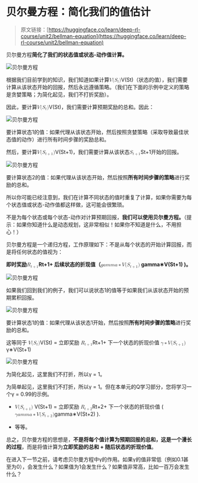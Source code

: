 # 贝尔曼方程：简化我们的值估计

> 原文链接：[https://huggingface.co/learn/deep-rl-course/unit2/bellman-equation](https://huggingface.co/learn/deep-rl-course/unit2/bellman-equation)

贝尔曼方程**简化了我们的状态值或状态-动作值计算。**

![贝尔曼方程](../Images/2bf6b05b2e64c9c62e78603164e99c30.png)

根据我们目前学到的知识，我们知道如果计算<math><semantics><mrow><mi>V</mi><mo stretchy="false">(</mo><msub><mi>S</mi><mi>t</mi></msub><mo stretchy="false">)</mo></mrow><annotation encoding="application/x-tex">V(S_t)</annotation></semantics></math>V(St​)（状态的值），我们需要计算从该状态开始的回报，然后永远遵循策略。（我们在下面的示例中定义的策略是贪婪策略；为简化起见，我们不打折奖励）。

因此，要计算<math><semantics><mrow><mi>V</mi><mo stretchy="false">(</mo><msub><mi>S</mi><mi>t</mi></msub><mo stretchy="false">)</mo></mrow><annotation encoding="application/x-tex">V(S_t)</annotation></semantics></math>V(St​)，我们需要计算预期奖励的总和。因此：

![贝尔曼方程](../Images/f3af14f7f97044c041b7bab60378775a.png)

要计算状态1的值：如果代理从该状态开始，然后按照贪婪策略（采取导致最佳状态值的动作）进行所有时间步骤的奖励总和。

然后，要计算<math><semantics><mrow><mi>V</mi><mo stretchy="false">(</mo><msub><mi>S</mi><mrow><mi>t</mi><mo>+</mo><mn>1</mn></mrow></msub><mo stretchy="false">)</mo></mrow><annotation encoding="application/x-tex">V(S_{t+1})</annotation></semantics></math>V(St+1​)，我们需要计算从该状态<math><semantics><mrow><msub><mi>S</mi><mrow><mi>t</mi><mo>+</mo><mn>1</mn></mrow></msub></mrow><annotation encoding="application/x-tex">S_{t+1}</annotation></semantics></math>St+1​开始的回报。

![贝尔曼方程](../Images/168b16071cc51b3d9fd633df82adf056.png)

要计算状态2的值：如果代理从该状态开始，然后按照**所有时间步骤的策略**进行奖励的总和。

所以你可能已经注意到，我们在计算不同状态的值时重复了计算，如果你需要为每个状态值或状态-动作值都这样做，这可能会很繁琐。

不是为每个状态或每个状态-动作对计算预期回报，**我们可以使用贝尔曼方程。**（提示：如果你知道什么是动态规划，这非常相似！如果你不知道是什么，不用担心！）

贝尔曼方程是一个递归方程，工作原理如下：不是从每个状态的开始计算回报，而是将任何状态的值视为：

**即时奖励<math><semantics><mrow><msub><mi>R</mi><mrow><mi>t</mi><mo>+</mo><mn>1</mn></mrow></msub></mrow><annotation encoding="application/x-tex">R_{t+1}</annotation></semantics></math>Rt+1​ + 后续状态的折现值（<math><semantics><mrow><mi>g</mi><mi>a</mi><mi>m</mi><mi>m</mi><mi>a</mi><mo>∗</mo><mi>V</mi><mo stretchy="false">(</mo><msub><mi>S</mi><mrow><mi>t</mi><mo>+</mo><mn>1</mn></mrow></msub><mo stretchy="false">)</mo></mrow><annotation encoding="application/x-tex">gamma * V(S_{t+1})</annotation></semantics></math> gamma∗V(St+1​) )。**

![贝尔曼方程](../Images/a9dac28cddf8b65584ecce42d2ee7bb0.png)

如果我们回到我们的例子，我们可以说状态1的值等于如果我们从该状态开始的预期累积回报。

![贝尔曼方程](../Images/f3af14f7f97044c041b7bab60378775a.png)

要计算状态1的值：如果代理从该状态1开始，然后按照**所有时间步骤的策略**进行奖励的总和。

这等同于 <math><semantics><mrow><mi>V</mi><mo stretchy="false">(</mo><msub><mi>S</mi><mi>t</mi></msub><mo stretchy="false">)</mo></mrow><annotation encoding="application/x-tex">V(S_{t})</annotation></semantics></math>V(St​) = 立即奖励 <math><semantics><mrow><msub><mi>R</mi><mrow><mi>t</mi><mo>+</mo><mn>1</mn></mrow></msub></mrow><annotation encoding="application/x-tex">R_{t+1}</annotation></semantics></math>Rt+1​ + 下一个状态的折现价值 <math><semantics><mrow><mi>γ</mi><mo>∗</mo><mi>V</mi><mo stretchy="false">(</mo><msub><mi>S</mi><mrow><mi>t</mi><mo>+</mo><mn>1</mn></mrow></msub><mo stretchy="false">)</mo></mrow><annotation encoding="application/x-tex">\gamma * V(S_{t+1})</annotation></semantics></math>γ∗V(St+1​)

![贝尔曼方程](../Images/41ddd09d9f3e231dd44290e310a72771.png)

为简化起见，这里我们不打折，所以γ = 1。

为简单起见，这里我们不打折，所以γ = 1。但在本单元的Q学习部分，您将学习一个γ = 0.99的示例。

+   <math><semantics><mrow><mi>V</mi><mo stretchy="false">(</mo><msub><mi>S</mi><mrow><mi>t</mi><mo>+</mo><mn>1</mn></mrow></msub><mo stretchy="false">)</mo></mrow><annotation encoding="application/x-tex">V(S_{t+1})</annotation></semantics></math> V(St+1​) = 立即奖励 <math><semantics><mrow><msub><mi>R</mi><mrow><mi>t</mi><mo>+</mo><mn>2</mn></mrow></msub></mrow><annotation encoding="application/x-tex">R_{t+2}</annotation></semantics></math>Rt+2​ + 下一个状态的折现价值 (<math><semantics><mrow><mi>γ</mi><mi>a</mi><mi>m</mi><mi>m</mi><mi>a</mi><mo>∗</mo><mi>V</mi><mo stretchy="false">(</mo><msub><mi>S</mi><mrow><mi>t</mi><mo>+</mo><mn>2</mn></mrow></msub><mo stretchy="false">)</mo></mrow><annotation encoding="application/x-tex">gamma * V(S_{t+2})</annotation></semantics></math>gamma∗V(St+2​) ).

+   等等。

总之，贝尔曼方程的思想是，**不是将每个值计算为预期回报的总和，这是一个漫长的过程**，而是将值计算为**立即奖励的总和 + 随后状态的折现价值**。

在进入下一节之前，请考虑贝尔曼方程中γ的作用。如果γ的值非常低（例如0.1甚至为0），会发生什么？如果值为1会发生什么？如果值非常高，比如一百万会发生什么？
